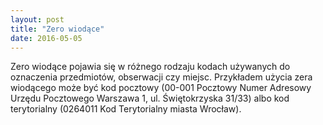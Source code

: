 ```yaml
---
layout: post
title: "Zero wiodące"
date: 2016-05-05
---
```


Zero wiodące pojawia się w różnego rodzaju kodach używanych do oznaczenia przedmiotów, obserwacji czy miejsc. Przykładem użycia zera wiodącego może być kod pocztowy (00-001 Pocztowy Numer Adresowy Urzędu Pocztowego Warszawa 1, ul. Świętokrzyska 31/33) albo kod terytorialny (0264011 Kod Terytorialny miasta Wrocław). 


